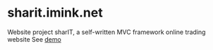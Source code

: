 # sharit.imink.net
Website project sharIT, a self-written MVC framework online trading website
See [demo][1]

[1]: http://www.sharit.imink.net
